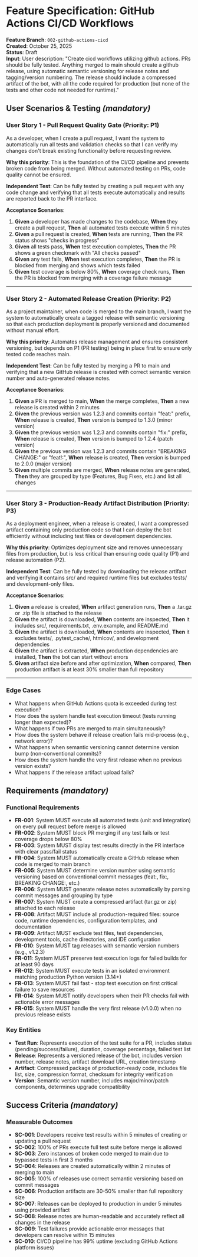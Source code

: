 # Feature Specification: GitHub Actions CI/CD Workflows

**Feature Branch**: `002-github-actions-cicd`  
**Created**: October 25, 2025  
**Status**: Draft  
**Input**: User description: "Create cicd workflows utilizing github actions. PRs should be fully tested. Anything merged to main should create a github release, using automatic semantic versioning for release notes and tagging/version numbering. The release should include a compressed artifact of the bot, with all the code required for production (but none of the tests and other code not needed for runtime)."

## User Scenarios & Testing _(mandatory)_

### User Story 1 - Pull Request Quality Gate (Priority: P1)

As a developer, when I create a pull request, I want the system to automatically run all tests and validation checks so that I can verify my changes don't break existing functionality before requesting review.

**Why this priority**: This is the foundation of the CI/CD pipeline and prevents broken code from being merged. Without automated testing on PRs, code quality cannot be ensured.

**Independent Test**: Can be fully tested by creating a pull request with any code change and verifying that all tests execute automatically and results are reported back to the PR interface.

**Acceptance Scenarios**:

1. **Given** a developer has made changes to the codebase, **When** they create a pull request, **Then** all automated tests execute within 5 minutes
2. **Given** a pull request is created, **When** tests are running, **Then** the PR status shows "checks in progress"
3. **Given** all tests pass, **When** test execution completes, **Then** the PR shows a green checkmark with "All checks passed"
4. **Given** any test fails, **When** test execution completes, **Then** the PR is blocked from merging and shows which tests failed
5. **Given** test coverage is below 80%, **When** coverage check runs, **Then** the PR is blocked from merging with a coverage failure message

---

### User Story 2 - Automated Release Creation (Priority: P2)

As a project maintainer, when code is merged to the main branch, I want the system to automatically create a tagged release with semantic versioning so that each production deployment is properly versioned and documented without manual effort.

**Why this priority**: Automates release management and ensures consistent versioning, but depends on P1 (PR testing) being in place first to ensure only tested code reaches main.

**Independent Test**: Can be fully tested by merging a PR to main and verifying that a new GitHub release is created with correct semantic version number and auto-generated release notes.

**Acceptance Scenarios**:

1. **Given** a PR is merged to main, **When** the merge completes, **Then** a new release is created within 2 minutes
2. **Given** the previous version was 1.2.3 and commits contain "feat:" prefix, **When** release is created, **Then** version is bumped to 1.3.0 (minor version)
3. **Given** the previous version was 1.2.3 and commits contain "fix:" prefix, **When** release is created, **Then** version is bumped to 1.2.4 (patch version)
4. **Given** the previous version was 1.2.3 and commits contain "BREAKING CHANGE:" or "feat!:", **When** release is created, **Then** version is bumped to 2.0.0 (major version)
5. **Given** multiple commits are merged, **When** release notes are generated, **Then** they are grouped by type (Features, Bug Fixes, etc.) and list all changes

---

### User Story 3 - Production-Ready Artifact Distribution (Priority: P3)

As a deployment engineer, when a release is created, I want a compressed artifact containing only production code so that I can deploy the bot efficiently without including test files or development dependencies.

**Why this priority**: Optimizes deployment size and removes unnecessary files from production, but is less critical than ensuring code quality (P1) and release automation (P2).

**Independent Test**: Can be fully tested by downloading the release artifact and verifying it contains src/ and required runtime files but excludes tests/ and development-only files.

**Acceptance Scenarios**:

1. **Given** a release is created, **When** artifact generation runs, **Then** a .tar.gz or .zip file is attached to the release
2. **Given** the artifact is downloaded, **When** contents are inspected, **Then** it includes src/, requirements.txt, .env.example, and README.md
3. **Given** the artifact is downloaded, **When** contents are inspected, **Then** it excludes tests/, .pytest_cache/, htmlcov/, and development dependencies
4. **Given** the artifact is extracted, **When** production dependencies are installed, **Then** the bot can start without errors
5. **Given** artifact size before and after optimization, **When** compared, **Then** production artifact is at least 30% smaller than full repository

---

### Edge Cases

- What happens when GitHub Actions quota is exceeded during test execution?
- How does the system handle test execution timeout (tests running longer than expected)?
- What happens if two PRs are merged to main simultaneously?
- How does the system behave if release creation fails mid-process (e.g., network error)?
- What happens when semantic versioning cannot determine version bump (non-conventional commits)?
- How does the system handle the very first release when no previous version exists?
- What happens if the release artifact upload fails?

## Requirements _(mandatory)_

### Functional Requirements

- **FR-001**: System MUST execute all automated tests (unit and integration) on every pull request before merge is allowed
- **FR-002**: System MUST block PR merging if any test fails or test coverage drops below 80%
- **FR-003**: System MUST display test results directly in the PR interface with clear pass/fail status
- **FR-004**: System MUST automatically create a GitHub release when code is merged to main branch
- **FR-005**: System MUST determine version number using semantic versioning based on conventional commit messages (feat:, fix:, BREAKING CHANGE:, etc.)
- **FR-006**: System MUST generate release notes automatically by parsing commit messages and grouping by type
- **FR-007**: System MUST create a compressed artifact (tar.gz or zip) attached to each release
- **FR-008**: Artifact MUST include all production-required files: source code, runtime dependencies, configuration templates, and documentation
- **FR-009**: Artifact MUST exclude test files, test dependencies, development tools, cache directories, and IDE configuration
- **FR-010**: System MUST tag releases with semantic version numbers (e.g., v1.2.3)
- **FR-011**: System MUST preserve test execution logs for failed builds for at least 90 days
- **FR-012**: System MUST execute tests in an isolated environment matching production Python version (3.14+)
- **FR-013**: System MUST fail fast - stop test execution on first critical failure to save resources
- **FR-014**: System MUST notify developers when their PR checks fail with actionable error messages
- **FR-015**: System MUST handle the very first release (v1.0.0) when no previous release exists

### Key Entities

- **Test Run**: Represents execution of the test suite for a PR, includes status (pending/success/failure), duration, coverage percentage, failed test list
- **Release**: Represents a versioned release of the bot, includes version number, release notes, artifact download URL, creation timestamp
- **Artifact**: Compressed package of production-ready code, includes file list, size, compression format, checksum for integrity verification
- **Version**: Semantic version number, includes major/minor/patch components, determines upgrade compatibility

## Success Criteria _(mandatory)_

### Measurable Outcomes

- **SC-001**: Developers receive test results within 5 minutes of creating or updating a pull request
- **SC-002**: 100% of PRs execute full test suite before merge is allowed
- **SC-003**: Zero instances of broken code merged to main due to bypassed tests in first 3 months
- **SC-004**: Releases are created automatically within 2 minutes of merging to main
- **SC-005**: 100% of releases use correct semantic versioning based on commit messages
- **SC-006**: Production artifacts are 30-50% smaller than full repository size
- **SC-007**: Releases can be deployed to production in under 5 minutes using provided artifact
- **SC-008**: Release notes are human-readable and accurately reflect all changes in the release
- **SC-009**: Test failures provide actionable error messages that developers can resolve within 15 minutes
- **SC-010**: CI/CD pipeline has 99% uptime (excluding GitHub Actions platform issues)
